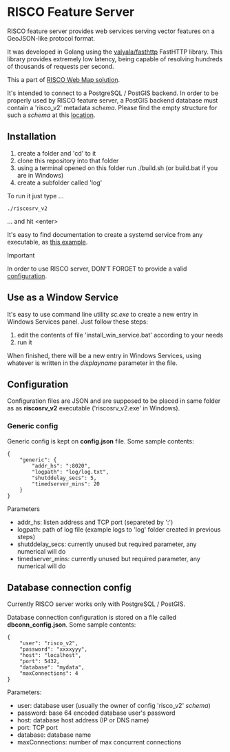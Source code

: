 # RISCO Feature Server

RISCO feature server provides web services serving vector features on a GeoJSON-like protocol format.

It was developed in Golang using the [valyala/fasthttp](https://github.com/valyala/fasthttp) FastHTTP library. This library provides extremely low latency, being capable of  resolving hundreds of thousands of requests per second.

This a part of [RISCO Web Map solution](https://github.com/rpcavaco/risco). 

It's intended to connect to a PostgreSQL / PostGIS backend. In order to be properly used by RISCO feature server, a PostGIS backend database must contain a 'risco_v2' metadata *schema*. Please find the empty structure for such a *schema* at this [location](https://github.com/rpcavaco/riscosrv_v2_pg).

## Installation

1. create a folder and 'cd' to it
2. clone this repository into that folder
3. using a terminal opened on this folder run ./build.sh (or build.bat if you are in Windows)
4. create a subfolder called 'log'

To run it just type ...

	./riscosrv_v2

... and hit &lt;enter&gt;

It's easy to find documentation to create a systemd service from any executable, as [this example](https://linuxhandbook.com/create-systemd-services/). 

> [!IMPORTANT]
> In order to use RISCO server, DON'T FORGET  to provide a valid [configuration](#configuration).

## Use as a Window Service

It's easy to use command line utility *sc.exe* to create a new entry in Windows Services panel. Just follow these steps:

1. edit the contents of file 'install_win_service.bat' according to your needs
2. run it

When finished, there will be a new entry in Windows Services, using whatever is written in the *displayname* parameter in the file.

## Configuration

Configuration files are JSON and are supposed to be placed in same folder as as **riscosrv_v2** executable ('riscosrv_v2.exe' in Windows).

### Generic config 

Generic config is kept on **config.json** file. Some sample contents:

	{
		"generic": {
			"addr_hs": ":8020",	
			"logpath": "log/log.txt",
			"shutddelay_secs": 5,
			"timedserver_mins": 20
		}
	}

Parameters

- addr_hs: listen address and TCP port (separeted by ':')
- logpath: path of log file (example logs to 'log' folder created in previous steps)
- shutddelay_secs: currently unused but required parameter, any numerical will do
- timedserver_mins: currently unused but required parameter, any numerical will do

## Database connection config

Currently RISCO server works only with PostgreSQL / PostGIS.

Database connection configuration is stored on a file called **dbconn_config.json**. Some sample contents:

	{
		"user": "risco_v2",
		"password": "xxxxyyy",
		"host": "localhost",
		"port": 5432,
		"database": "mydata",
		"maxConnections": 4
	}

Parameters:

- user: database user (usually the owner of config 'risco_v2' *schema*)
- password: base 64 encoded database user's password
- host: database host address (IP or DNS name)
- port: TCP port
- database: database name
- maxConnections: number of max concurrent connections

